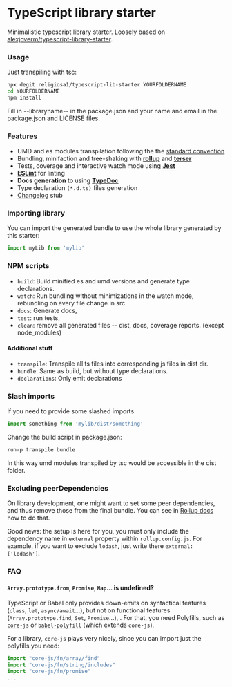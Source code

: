 # TypeScript library starter

Minimalistic typescript library starter. Loosely based on [alexjoverm/typescript-library-starter](https://github.com/alexjoverm/typescript-library-starter).

### Usage

Just transpiling with tsc:

```bash
npx degit religiosa1/typescript-lib-starter YOURFOLDERNAME
cd YOURFOLDERNAME
npm install
```

Fill in --libraryname-- in the package.json and your name and email in the package.json and LICENSE files.

### Features
 - UMD and es modules transpilation following the the [standard convention](http://2ality.com/2017/04/setting-up-multi-platform-packages.html)
 - Bundling, minifaction and tree-shaking with **[rollup](https://rollupjs.org/)** and **[terser](https://terser.org/)**
 - Tests, coverage and interactive watch mode using **[Jest](http://facebook.github.io/jest/)**
 - **[ESLint](https://eslint.org/)** for linting
 - **Docs generation** to using **[TypeDoc](http://typedoc.org/)**
 - Type declaration `(*.d.ts)` files generation
 - [Changelog](https://keepachangelog.com/en/1.0.0/) stub

### Importing library

You can import the generated bundle to use the whole library generated by this starter:

```javascript
import myLib from 'mylib'
```

### NPM scripts

- `build`: Build minified es and umd versions and generate type declarations.
- `watch`: Run bundling without minimizations in the watch mode, rebundling on every file change in src.
- `docs`: Generate docs,
- `test`: run tests,
- `clean`: remove all generated files -- dist, docs, coverage reports. (except node_modules)

#### Additional stuff

- `transpile`: Transpile all ts files into corresponding js files in dist dir.
- `bundle`: Same as build, but without type declarations.
- `declarations`: Only emit declarations


### Slash imports
If you need to provide some slashed imports

```javascript
import something from 'mylib/dist/something'
```

Change the build script in package.json:

```bash
run-p transpile bundle
```

In this way umd modules transpiled by tsc would be accessible in the dist folder.

### Excluding peerDependencies

On library development, one might want to set some peer dependencies, and thus remove those from the final bundle. You can see in [Rollup docs](https://rollupjs.org/#peer-dependencies) how to do that.

Good news: the setup is here for you, you must only include the dependency name in `external` property within `rollup.config.js`. For example, if you want to exclude `lodash`, just write there `external: ['lodash']`.

### FAQ

#### `Array.prototype.from`, `Promise`, `Map`... is undefined?

TypeScript or Babel only provides down-emits on syntactical features (`class`, `let`, `async/await`...), but not on functional features (`Array.prototype.find`, `Set`, `Promise`...), . For that, you need Polyfills, such as [`core-js`](https://github.com/zloirock/core-js) or [`babel-polyfill`](https://babeljs.io/docs/usage/polyfill/) (which extends `core-js`).

For a library, `core-js` plays very nicely, since you can import just the polyfills you need:

```javascript
import "core-js/fn/array/find"
import "core-js/fn/string/includes"
import "core-js/fn/promise"
...
```
